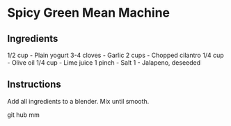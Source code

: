 # Spicy Green Mean Machine

## Ingredients
1/2 cup - Plain yogurt
3-4 cloves - Garlic
2 cups - Chopped cilantro
1/4 cup - Olive oil
1/4 cup - Lime juice
1 pinch - Salt
1 - Jalapeno, deseeded

## Instructions
Add all ingredients to a blender. Mix until smooth.

git hub mm
